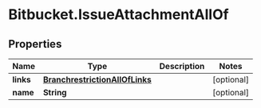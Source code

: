 # Bitbucket.IssueAttachmentAllOf

## Properties

Name | Type | Description | Notes
------------ | ------------- | ------------- | -------------
**links** | [**BranchrestrictionAllOfLinks**](BranchrestrictionAllOfLinks.md) |  | [optional] 
**name** | **String** |  | [optional] 


